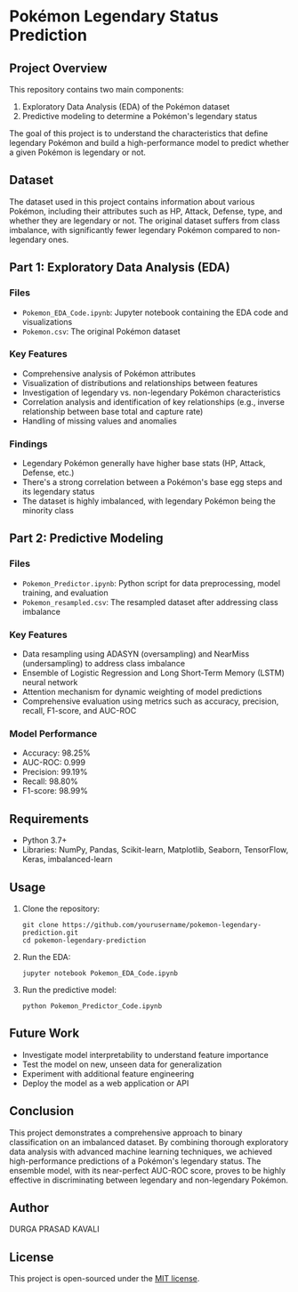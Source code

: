 
# Pokémon Legendary Status Prediction

## Project Overview

This repository contains two main components:
1. Exploratory Data Analysis (EDA) of the Pokémon dataset
2. Predictive modeling to determine a Pokémon's legendary status

The goal of this project is to understand the characteristics that define legendary Pokémon and build a high-performance model to predict whether a given Pokémon is legendary or not.

## Dataset

The dataset used in this project contains information about various Pokémon, including their attributes such as HP, Attack, Defense, type, and whether they are legendary or not. The original dataset suffers from class imbalance, with significantly fewer legendary Pokémon compared to non-legendary ones.

## Part 1: Exploratory Data Analysis (EDA)

### Files
- `Pokemon_EDA_Code.ipynb`: Jupyter notebook containing the EDA code and visualizations
- `Pokemon.csv`: The original Pokémon dataset

### Key Features
- Comprehensive analysis of Pokémon attributes
- Visualization of distributions and relationships between features
- Investigation of legendary vs. non-legendary Pokémon characteristics
- Correlation analysis and identification of key relationships (e.g., inverse relationship between base total and capture rate)
- Handling of missing values and anomalies

### Findings
- Legendary Pokémon generally have higher base stats (HP, Attack, Defense, etc.)
- There's a strong correlation between a Pokémon's base egg steps and its legendary status
- The dataset is highly imbalanced, with legendary Pokémon being the minority class

## Part 2: Predictive Modeling

### Files
- `Pokemon_Predictor.ipynb`: Python script for data preprocessing, model training, and evaluation
- `Pokemon_resampled.csv`: The resampled dataset after addressing class imbalance

### Key Features
- Data resampling using ADASYN (oversampling) and NearMiss (undersampling) to address class imbalance
- Ensemble of Logistic Regression and Long Short-Term Memory (LSTM) neural network
- Attention mechanism for dynamic weighting of model predictions
- Comprehensive evaluation using metrics such as accuracy, precision, recall, F1-score, and AUC-ROC

### Model Performance
- Accuracy: 98.25%
- AUC-ROC: 0.999
- Precision: 99.19%
- Recall: 98.80%
- F1-score: 98.99%

## Requirements
- Python 3.7+
- Libraries: NumPy, Pandas, Scikit-learn, Matplotlib, Seaborn, TensorFlow, Keras, imbalanced-learn

## Usage

1. Clone the repository:
   ```
   git clone https://github.com/yourusername/pokemon-legendary-prediction.git
   cd pokemon-legendary-prediction
   ```

2. Run the EDA:
   ```
   jupyter notebook Pokemon_EDA_Code.ipynb
   ```

4. Run the predictive model:
   ```
   python Pokemon_Predictor_Code.ipynb
   ```

## Future Work
- Investigate model interpretability to understand feature importance
- Test the model on new, unseen data for generalization
- Experiment with additional feature engineering
- Deploy the model as a web application or API

## Conclusion

This project demonstrates a comprehensive approach to binary classification on an imbalanced dataset. By combining thorough exploratory data analysis with advanced machine learning techniques, we achieved high-performance predictions of a Pokémon's legendary status. The ensemble model, with its near-perfect AUC-ROC score, proves to be highly effective in discriminating between legendary and non-legendary Pokémon.

## Author
DURGA PRASAD KAVALI

## License
This project is open-sourced under the [MIT license](LICENSE).
```
